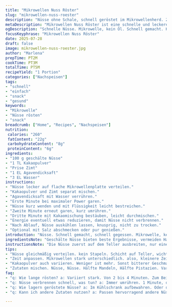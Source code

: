 ```yaml
---
title: "Mikrowellen Nuss Röster"
slug: "mikrowellen-nuss-roester"
description: "Nüsse ohne Schale, schnell geröstet im Mikrowellenherd. Zwischen 2 und 4 Minuten, alle 60 Sekunden umrühren. Varianz je nach Nussart und Leistung. Leichte Anpassung der Zeit empfohlen. Variante: Mandeln und Haselnüsse durch Pistazien und Cashew ersetzen. Optional Kakaopulver und Zimt für besondere Note. Die Nüsse werden knusprig, behalten aber etwas Biss. Einfach auf einen flachen Teller legen, keine Überlagerung. Leicht veränderte Zeiten, schrittweise Rühren, damit nichts anbrennt oder ungleich geröstet wird."
metaDescription: "Mikrowellen Nuss Röster ist eine schnelle und leckere Möglichkeit Nüsse im Handumdrehen zu rösten für den perfekten Snack."
ogDescription: "Schnelle Nüsse. Mikrowelle, kein Öl. Schnell gemacht. Knusprig mit Kakaopulver und Zimt für den extra Geschmack."
focusKeyphrase: "Mikrowellen Nuss Röster"
date: 2025-07-28
draft: false
image: mikrowellen-nuss-roester.jpg
author: "Marlena"
prepTime: PT2M
cookTime: PT3M
totalTime: PT5M
recipeYield: "1 Portion"
categories: ["Nachspeisen"]
tags:
- "schnell"
- "einfach"
- "snack"
- "gesund"
keywords:
- "Mikrowelle"
- "Nüsse rösten"
- "snack"
breadcrumb: ["Home", "Recipes", "Nachspeisen"]
nutrition: 
 calories: "260"
 fatContent: "22g"
 carbohydrateContent: "8g"
 proteinContent: "6g"
ingredients:
- "100 g geschälte Nüsse"
- "1 TL Kakaopulver"
- "Prise Zimt"
- "1 EL Agavendicksaft"
- "3 EL Wasser"
instructions:
- "Nüsse locker auf flache Mikrowellenplatte verteilen."
- "Kakaopulver und Zimt separat mischen."
- "Agavendicksaft mit Wasser verrühren."
- "Erste Minute bei maximaler Power garen."
- "Nüsse kurz wenden und mit Flüssigkeit leicht bestreichen."
- "Zweite Minute erneut garen, kurz umrühren."
- "Dritte Minute mit Kakaomischung bestäuben, leicht durchmischen."
- "Energie eventuell etwas reduzieren, damit Nüsse nicht verbrennen."
- "Nach Ablauf, Nüsse auskühlen lassen, knusprig, nicht zu trocken."
- "Optional mit Salz abschmecken oder pur genießen."
introduction: "Nüsse. Schnell gemacht, schnell gegessen. Mikrowelle, keine Pfanne, keine Ölverschwendung. Mandeln? Haselnüsse? Stattdessen: Pistazien, Cashew. Kurzes Rösten, wenige Minuten. Minuten voller Gerüche. Kakaopulver und Zimt, bisschen Süße. Leicht knusprig, nicht hart. Ein Snack, der sich nicht lang vorbereitet. Ein bisschen experimentieren, Zeit anpassen. Mikrowellen unterschiedlich, Leistung schwankt. Rühren wichtig. Nicht einfach liegen lassen. Nusskerne brauchen Bewegung. Agavendicksaft macht leicht süß und klebt ein bisschen. Perfekt als Topping oder pur. Schnell. Roh versus geröstet. Mehr Aroma, anders im Biss. Mehr als nur Nüsse. Was rein? Zimt, Kakao, Süße, Flüssigkeit. Überraschend gut."
ingredientsNote: "Geschälte Nüsse bieten beste Ergebnisse, vermeiden Hautreste und sind gleichmäßig in der Röstung. Auswahl variabel: Statt Standardmischung Pistazien oder Cashew, für Abwechslung und Geschmackstiefe. Kakaopulver nicht zu viel, sonst bitter. Zimt sparsam dosieren, gibt Wärme, aber nicht dominieren. Agavendicksaft ersetzt Öl, bringt Feuchtigkeit und Süße, herumhaut die Gewürze. Wasser sorgt für Feuchtigkeit, verhindert Austrocknung. Mischungen können variiert werden. Das Wichtigste: keine Überladung auf dem Teller. Nur eine Schicht, sonst ungleichmäßig. Mikrowellenleistung variabel, deshalb Zeit anpassen. Kleine Experimente mit Länge und Zutaten lohnen sich. Trockenheit vermeiden, knusprig bleiben, nicht zu hart."
instructionsNote: "Die Nüsse zuerst auf dem Teller ausbreiten, nur eine Schicht gleichmäßig. Mikrowelle auf volle Leistung, aber kleine Schritte in den Minuten. Zwischen jedem Intervall umrühren, um Verbrennung zu vermeiden. Beim ersten Intervall kurz, dann nasse Mischung auftragen, damit Gewürze haften bleiben. Das macht die Röstaromen intensiver. Die Zugabe von Kakaopulver gegen Ende sorgt für Geschmacksschicht zusätzlich. Reduziere eventuell Leistung auf 80 Prozent im letzten Schritt. Rühren bleibt wichtig, sonst werden einige Nüsse zu dunkel. Nach Ende der Garzeit Nüsse gut auskühlen lassen, sonst zu weich. Danach knusprig und aromatisch. Kann pur oder mit Salz als Snack gegessen werden. Ideal auch als Topping für Süßes oder Salate."
tips:
- "Nüsse gleichmäßig verteilen. kein Stapeln. Schicht auf Teller, wichtig für das Garen. Mikrowelle auf volle Leistung. Vorher umrühren. Verhindert ungleichmäßige Röstung. Schaut nicht weg. Rühren immer. 1 Minute Garen. Dann umschichten. Würzige Mischung dazu. Kokosnussöl statt Agavendicksaft ausprobieren. Sorgt für eigenen Geschmack."
- "Zeit anpassen. Mikrowellen stark unterschiedlich. also, kleinere Zeitintervalle nutzen. Dann beobachten. 10 Sekunden länger oder weniger kann viel verändern. Kekse aus dem Ofen: nicht verbrennen. Nach Rösten, abkühlen lassen. Sonst verlieren die Nüsse ihren Crunch. Perfekt für den Snack-Genuss. Eignet sich auch für Toppings."
- "Kakaopulver auch variieren. Weniger ist mehr. Sonst bitterer Geschmack. Zimt dazu, aber nicht übertreiben. Geben Wärme, Aroma. Aber nicht dominieren. Auch Vanille halbieren, für extra süsses Aroma. Das Wasser und Agave macht die Nüsse reicher im Geschmack. Experimentieren mit Mengen wichtig."
- "Zutaten mischen. Nüsse, Nüsse. Hälfte Mandeln, Hälfte Pistazien. Variante. Oder einfach andere Nussmischung probieren. Cashew, Walnüsse auch spannend. Auch im Rösten. साथ पे. Völlig andere Note. Am besten gleich essen. Nüsse frisch. Verliert schnell alles Aroma nach dem Rösten."
faq:
- "q: Wie lange rösten? a: Variiert stark. Von 2 bis 4 Minuten. Zum Beispiel Nüsse unterschiedlich sonst. Kürzer bei schwachen Mikrowellen."
- "q: Nüsse verbrennen schnell, was tun? a: Immer umrühren. 1 Minute, dann kurz nach kontollieren. Kleine Temperatur anpassen. Reduzieren."
- "q: Wie lagern geröstete Nüsse? a: Im Kühlschrank aufbewahren. Oder dicht verschlossen einfach. Dunkel und kühl oft gut."
- "q: Kann ich andere Zutaten nutzen? a: Passen hervorragend andere Nüsse. Bei Gewürzen im Rezept können auch andere Varianten toll funktionieren."

---
```

